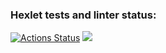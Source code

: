### Hexlet tests and linter status:
[![Actions Status](https://github.com/raklovs/java-project-lvl1/workflows/hexlet-check/badge.svg)](https://github.com/raklovs/java-project-lvl1/actions)
<a href="https://codeclimate.com/github/raklovs/java-project-lvl1/maintainability"><img src="https://api.codeclimate.com/v1/badges/88940fc4acaa0ee73fd3/maintainability" /></a>
